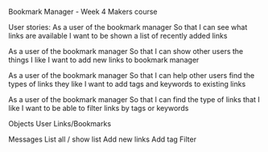 Bookmark Manager - Week 4 Makers course

User stories:
As a user of the bookmark manager
So that I can see what links are available
I want to be shown a list of recently added links

As a user of the bookmark manager
So that I can show other users the things I like
I want to add new links to bookmark manager

As a user of the bookmark manager
So that I can help other users find the types of links they like
I want to add tags and keywords to existing links

As a user of the bookmark manager
So that I can find the type of links that I like
I want to be able to filter links by tags or keywords

Objects
User
Links/Bookmarks

Messages
List all / show list
Add new links
Add tag
Filter
